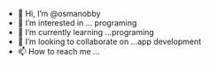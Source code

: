 - 👋 Hi, I’m @osmanobby
- 👀 I’m interested in ... programing
- 🌱 I’m currently learning ...programing
- 💞️ I’m looking to collaborate on ...app development
- 📫 How to reach me ...

<!---
osmanobby/osmanobby is a ✨ special ✨ repository because its `README.md` (this file) appears on your GitHub profile.
You can click the Preview link to take a look at your changes.
--->
